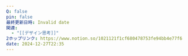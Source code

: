 ```yaml
---
Q: false
pin: false
最終更新日時: Invalid date
関連:
  - "[[デザイン思考]]"
2ホップリンク: https://www.notion.so/1021121f1cf680478753fe94bb4e77f6
date: 2024-12-27T22:35
---
```

